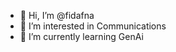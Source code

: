 - 👋 Hi, I’m @fidafna
- 👀 I’m interested in Communications
- 🌱 I’m currently learning GenAi


<!---
fidafna/fidafna is a ✨ special ✨ repository because its `README.md` (this file) appears on your GitHub profile.
You can click the Preview link to take a look at your changes.
--->
